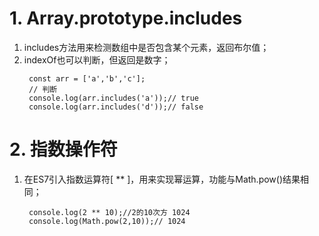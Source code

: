 # 1. Array.prototype.includes
1. includes方法用来检测数组中是否包含某个元素，返回布尔值；
2. indexOf也可以判断，但返回是数字；
   ```
    const arr = ['a','b','c'];
    // 判断
    console.log(arr.includes('a'));// true
    console.log(arr.includes('d'));// false
   ```
# 2. 指数操作符
1. 在ES7引入指数运算符[ ** ]，用来实现幂运算，功能与Math.pow()结果相同；
   ```
    console.log(2 ** 10);//2的10次方 1024
    console.log(Math.pow(2,10));// 1024
   ```